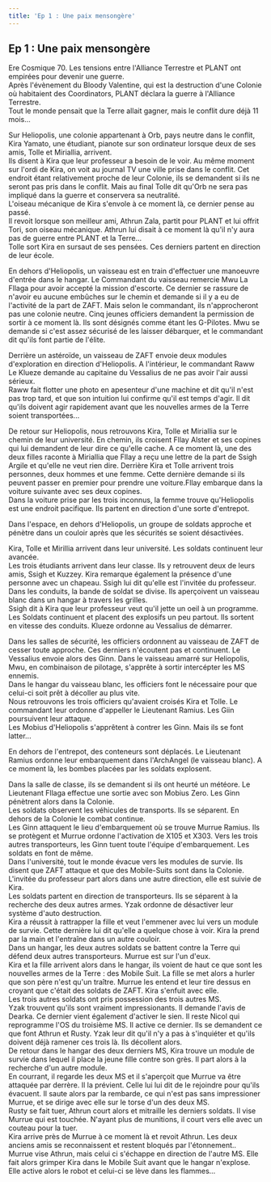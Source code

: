 ```yaml
---
title: 'Ep 1 : Une paix mensongère'
---
```


Ep 1 : Une paix mensongère
--------------------------

Ere Cosmique 70. Les tensions entre l'Alliance Terrestre et PLANT ont empirées pour devenir une guerre.   
Après l'évènement du Bloody Valentine, qui est la destruction d'une Colonie où habitaient des Coordinators, PLANT déclara la guerre à l'Alliance Terrestre.   
Tout le monde pensait que la Terre allait gagner, mais le conflit dure déjà 11 mois...   
  
Sur Heliopolis, une colonie appartenant à Orb, pays neutre dans le conflit, Kira Yamato, une étudiant, pianote sur son ordinateur lorsque deux de ses amis, Tolle et Miriallia, arrivent.   
Ils disent à Kira que leur professeur a besoin de le voir. Au même moment sur l'ordi de Kira, on voit au journal TV une ville prise dans le conflit. Cet endroit étant relativement proche de leur Colonie, ils se demandent si ils ne seront pas pris dans le conflit. Mais au final Tolle dit qu'Orb ne sera pas impliqué dans la guerre et conservera sa neutralité.  
L'oiseau mécanique de Kira s'envole à ce moment là, ce dernier pense au passé.  
Il revoit lorsque son meilleur ami, Athrun Zala, partit pour PLANT et lui offrit Tori, son oiseau mécanique. Athrun lui disait à ce moment là qu'il n'y aura pas de guerre entre PLANT et la Terre...  
Tolle sort Kira en sursaut de ses pensées. Ces derniers partent en direction de leur école.   
  
En dehors d'Heliopolis, un vaisseau est en train d'effectuer une manoeuvre d'entrée dans le hangar. Le Commandant du vaisseau remercie Mwu La Fllaga pour avoir accepté la mission d'escorte. Ce dernier se rassure de n'avoir eu aucune embûches sur le chemin et demande si il y a eu de l'activité de la part de ZAFT. Mais selon le commandant, ils n'approcheront pas une colonie neutre. Cinq jeunes officiers demandent la permission de sortir à ce moment là. Ils sont désignés comme étant les G-Pilotes. Mwu se demande si c'est assez sécurisé de les laisser débarquer, et le commandant dit qu'ils font partie de l'élite.   
  
Derrière un astéroïde, un vaisseau de ZAFT envoie deux modules d'exploration en direction d'Heliopolis. A l'intérieur, le commandant Raww Le Klueze demande au capitaine du Vessalius de ne pas avoir l'air aussi sérieux.   
Raww fait flotter une photo en apesenteur d'une machine et dit qu'il n'est pas trop tard, et que son intuition lui confirme qu'il est temps d'agir. Il dit qu'ils doivent agir rapidement avant que les nouvelles armes de la Terre soient transportées...   
  
De retour sur Heliopolis, nous retrouvons Kira, Tolle et Miriallia sur le chemin de leur université. En chemin, ils croisent Fllay Alster et ses copines qui lui demandent de leur dire ce qu'elle cache. A ce moment là, une des deux filles raconte à Miriallia que Fllay a reçu une lettre de la part de Ssigh Argile et qu'elle ne veut rien dire. Derrière Kira et Tolle arrivent trois personnes, deux hommes et une femme. Cette dernière demande si ils peuvent passer en premier pour prendre une voiture.Fllay embarque dans la voiture suivante avec ses deux copines.   
Dans la voiture prise par les trois inconnus, la femme trouve qu'Heliopolis est une endroit pacifique. Ils partent en direction d'une sorte d'entrepot.   
  
Dans l'espace, en dehors d'Heliopolis, un groupe de soldats approche et pénètre dans un couloir après que les sécurités se soient désactivées.   
  
Kira, Tolle et Mirillia arrivent dans leur université. Les soldats continuent leur avancée.  
Les trois étudiants arrivent dans leur classe. Ils y retrouvent deux de leurs amis, Ssigh et Kuzzey. Kira remarque également la présence d'une personne avec un chapeau. Ssigh lui dit qu'elle est l'invitée du professeur.   
Dans les conduits, la bande de soldat se divise. Ils aperçoivent un vaisseau blanc dans un hangar à travers les grilles.   
Ssigh dit à Kira que leur professeur veut qu'il jette un oeil à un programme.   
Les Soldats continuent et placent des explosifs un peu partout. Ils sortent en vitesse des conduits. Klueze ordonne au Vessalius de démarrer.   
  
Dans les salles de sécurité, les officiers ordonnent au vaisseau de ZAFT de cesser toute approche. Ces derniers n'écoutent pas et continuent. Le Vessalius envoie alors des Ginn. Dans le vaisseau amarré sur Heliopolis, Mwu, en combinaison de pilotage, s'apprête à sortir intercépter les MS ennemis.   
Dans le hangar du vaisseau blanc, les officiers font le nécessaire pour que celui-ci soit prêt à décoller au plus vite.   
Nous retrouvons les trois officiers qu'avaient croisés Kira et Tolle. Le commandant leur ordonne d'appeller le Lieutenant Ramius. Les Giin poursuivent leur attaque.   
Les Mobius d'Heliopolis s'apprêtent à contrer les Ginn. Mais ils se font latter...   
  
En dehors de l'entrepot, des conteneurs sont déplacés. Le Lieutenant Ramius ordonne leur embarquement dans l'ArchAngel (le vaisseau blanc). A ce moment là, les bombes placées par les soldats explosent.   
  
Dans la salle de classe, ils se demandent si ils ont heurté un météore. Le Lieutenant Fllaga effectue une sortie avec son Mobius Zero. Les Ginn pénètrent alors dans la Colonie.  
Les soldats observent les véhicules de transports. Ils se séparent. En dehors de la Colonie le combat continue.   
Les Ginn attaquent le lieu d'embarquement où se trouve Murrue Ramius. Ils se protègent et Murrue ordonne l'activation de X105 et X303. Vers les trois autres transporteurs, les Ginn tuent toute l'équipe d'embarquement. Les soldats en font de même.   
Dans l'université, tout le monde évacue vers les modules de survie. Ils disent que ZAFT attaque et que des Mobile-Suits sont dans la Colonie. L'invitée du professeur part alors dans une autre direction, elle est suivie de Kira.   
Les soldats partent en direction de transporteurs. Ils se séparent à la recherche des deux autres armes. Yzak ordonne de désactiver leur système d'auto destruction.   
Kira a réussit à rattrapper la fille et veut l'emmener avec lui vers un module de survie. Cette dernière lui dit qu'elle a quelque chose à voir. Kira la prend par la main et l'entraîne dans un autre couloir.  
Dans un hangar, les deux autres soldats se battent contre la Terre qui défend deux autres transporteurs. Murrue est sur l'un d'eux.  
Kira et la fille arrivent alors dans le hangar, ils voient de haut ce que sont les nouvelles armes de la Terre : des Mobile Suit. La fille se met alors a hurler que son père n'est qu'un traître. Murrue les entend et leur tire dessus en croyant que c'était des soldats de ZAFT. Kira s'enfuit avec elle.  
Les trois autres soldats ont pris possession des trois autres MS.  
Yzak trouvent qu'ils sont vraiment impressionants. Il demande l'avis de Dearka. Ce dernier vient également d'activer le sien. Il reste Nicol qui reprogramme l'OS du troisième MS. Il active ce dernier. Ils se demandent ce que font Athrun et Rusty. Yzak leur dit qu'il n'y a pas à s'inquiéter et qu'ils doivent déjà ramener ces trois là. Ils décollent alors.  
De retour dans le hangar des deux derniers MS, Kira trouve un module de survie dans lequel il place la jeune fille contre son grès. Il part alors à la recherche d'un autre module.  
En courrant, il regarde les deux MS et il s'aperçoit que Murrue va être attaquée par derrère. Il la prévient. Celle lui lui dit de le rejoindre pour qu'ils évacuent. Il saute alors par la rembarde, ce qui n'est pas sans impressioner Murrue, et se dirige avec elle sur le torse d'un des deux MS.  
Rusty se fait tuer, Athrun court alors et mitraille les derniers soldats. Il vise Murrue qui est touchée. N'ayant plus de munitions, il court vers elle avec un couteau pour la tuer.  
Kira arrive près de Murrue à ce moment là et revoit Athrun. Les deux anciens amis se reconnaissent et restent bloqués par l'étonnement..  
Murrue vise Athrun, mais celui ci s'échappe en direction de l'autre MS. Elle fait alors grimper Kira dans le Mobile Suit avant que le hangar n'explose.   
Elle active alors le robot et celui-ci se lève dans les flammes...  
